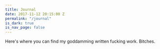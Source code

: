 ```yaml
---
title: Journal
date: 2017-11-12 20:15:00 Z
permalink: "/journal"
is_dark: true
is_nav_page: false
---
```


Here's where you can find my goddamming written fucking work. Bitches.

